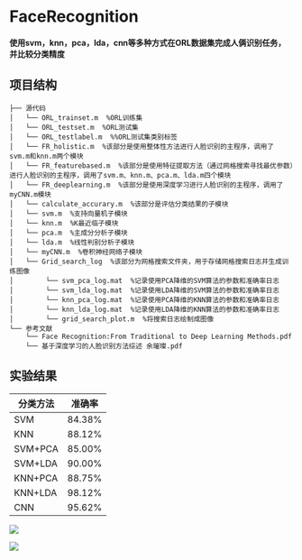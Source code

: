 # FaceRecognition

**使用svm，knn，pca，lda，cnn等多种方式在ORL数据集完成人俩识别任务，并比较分类精度**

## 项目结构

```
├── 源代码
│   └── ORL_trainset.m  %ORL训练集
│   └── ORL_testset.m  %ORL测试集 
│   └── ORL_testlabel.m  %%ORL测试集类别标签
│   └── FR_holistic.m  %该部分是使用整体性方法进行人脸识别的主程序，调用了svm.m和knn.m两个模块
│   └── FR_featurebased.m  %该部分是使用特征提取方法（通过网格搜索寻找最优参数）进行人脸识别的主程序，调用了svm.m、knn.m、pca.m、lda.m四个模块
│   └── FR_deeplearning.m  %该部分是使用深度学习进行人脸识别的主程序，调用了myCNN.m模块
│   └── calculate_accurary.m  %该部分是评估分类结果的子模块
│   └── svm.m  %支持向量机子模块
│   └── knn.m  %K最近临子模块
│   └── pca.m  %主成分分析子模块
│   └── lda.m  %线性判别分析子模块
│   └── myCNN.m  %卷积神经网络子模块
│   └── Grid_search_log  %该部分为网格搜索文件夹，用于存储网格搜索日志并生成训练图像
│        └── svm_pca_log.mat  %记录使用PCA降维的SVM算法的参数和准确率日志
│        └── svm_lda_log.mat  %记录使用LDA降维的SVM算法的参数和准确率日志
│        └── knn_pca_log.mat  %记录使用PCA降维的KNN算法的参数和准确率日志
│        └── knn_lda_log.mat  %记录使用LDA降维的KNN算法的参数和准确率日志
│        └── grid_search_plot.m  %将搜索日志绘制成图像
└── 参考文献 
    └── Face Recognition:From Traditional to Deep Learning Methods.pdf
    └── 基于深度学习的人脸识别方法综述 余璀璨.pdf

```
## 实验结果

| 分类方法 | 准确率 |
| ------- | ------ |
| SVM     | 84.38% |
| KNN     | 88.12% |
| SVM+PCA | 85.00% |
| SVM+LDA | 90.00% |
| KNN+PCA | 88.75% |
| KNN+LDA | 98.12% |
| CNN     | 95.62% |

![](https://raw.githubusercontent.com/anglee2002/Picbed/main/untitled.png)

![](https://raw.githubusercontent.com/anglee2002/Picbed/main/screenshot2023-06-01%2019.25.18.gif)
